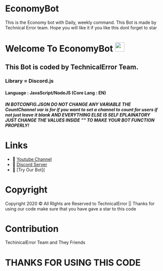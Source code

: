 # EconomyBot
This is the Economy bot with Daily, weekly command. This Bot is made by Technical Error team. Hope you will like it if you like this dont forget to star

# Welcome To EconomyBot <img src="https://raw.githubusercontent.com/MartinHeinz/MartinHeinz/master/wave.gif" width="30px">
## This Bot is coded by TechnicalError Team. 
### Library = Discord.js
#### Language : JavaScript/NodeJS (Core Lang : EN)

##### IN BOTCONFIG.JSON DO NOT CHANGE ANY VARIABLE THE CountChannel var is for if you want to set a channel to count for users if not just leave it blank AND EVERYTHING ELSE IS SELF EPLAINATORY JUST CHANGE THE VALUES INSIDE "" TO MAKE YOUR BOT FUNCTION PROPERLY!

# Links
- 🔗 [Youtube Channel](https://www.youtube.com/channel/UCVjnY7Rb_Wsp0oqJWvBCQIg)
- 🔗 [Discord Server](https://discord.gg/NJpcq3VkQu)
- 🔗 [Try Our Bot](


# Copyright 
Copyright 2020 © All RIghts are Reserved to TechnicalError || Thanks for using our code make sure that you have gave a star to this code

# Contribution 
TechinicalError Team and They Friends 

# THANKS FOR USING THIS CODE
